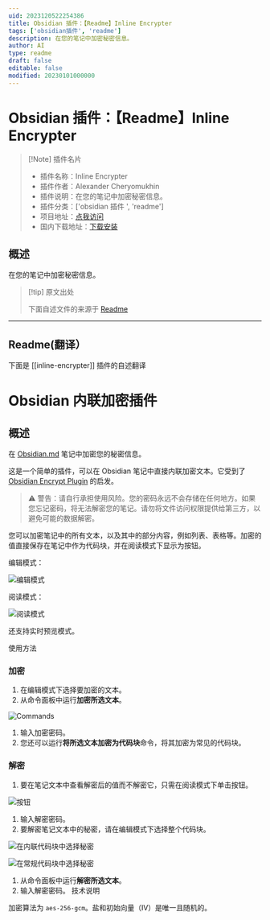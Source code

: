 ```yaml
---
uid: 2023120522254386
title: Obsidian 插件：【Readme】Inline Encrypter
tags: ['obsidian插件', 'readme']
description: 在您的笔记中加密秘密信息。
author: AI
type: readme
draft: false
editable: false
modified: 20230101000000
---
```


# Obsidian 插件：【Readme】Inline Encrypter

> [!Note] 插件名片
> - 插件名称：Inline Encrypter
> - 插件作者：Alexander Cheryomukhin
> - 插件说明：在您的笔记中加密秘密信息。
> - 插件分类：['obsidian 插件 ', 'readme']
> - 项目地址：[点我访问](https://github.com/solargate/obsidian-inline-encrypter)
> - 国内下载地址：[下载安装](https://pkmer.cn/products/plugin/pluginMarket/?inline-encrypter)

## 概述

在您的笔记中加密秘密信息。

> [!tip] 原文出处
>
>下面自述文件的来源于 [Readme](https://ghproxy.net/https://raw.githubusercontent.com/solargate/obsidian-inline-encrypter/master/README.md)

---

## Readme(翻译）

下面是 [[inline-encrypter]] 插件的自述翻译

# Obsidian 内联加密插件

## 概述

在 [Obsidian.md](https://obsidian.md/) 笔记中加密您的秘密信息。

这是一个简单的插件，可以在 Obsidian 笔记中直接内联加密文本。它受到了 [Obsidian Encrypt Plugin](https://github.com/meld-cp/obsidian-encrypt) 的启发。

> ⚠️ 警告：请自行承担使用风险。您的密码永远不会存储在任何地方。如果您忘记密码，将无法解密您的笔记。请勿将文件访问权限提供给第三方，以避免可能的数据解密。

您可以加密笔记中的所有文本，以及其中的部分内容，例如列表、表格等。加密的值直接保存在笔记中作为代码块，并在阅读模式下显示为按钮。

编辑模式：

![编辑模式](docs/images/screen_01_edit.png)

阅读模式：

![阅读模式](docs/images/screen_02_read.png)

还支持实时预览模式。

使用方法

### 加密

1. 在编辑模式下选择要加密的文本。
2. 从命令面板中运行**加密所选文本**。

![Commands](docs/images/screen_03_command.png)

1. 输入加密密码。
2. 您还可以运行**将所选文本加密为代码块**命令，将其加密为常见的代码块。

### 解密

1. 要在笔记文本中查看解密后的值而不解密它，只需在阅读模式下单击按钮。

![按钮](docs/images/screen_04_button.png)

1. 输入解密密码。
2. 要解密笔记文本中的秘密，请在编辑模式下选择整个代码块。

![在内联代码块中选择秘密](docs/images/screen_05_secret_select.png)

![在常规代码块中选择秘密](docs/images/screen_06_secret_select_block.png)

1. 从命令面板中运行**解密所选文本**。
2. 输入解密密码。
技术说明

加密算法为 `aes-256-gcm`。盐和初始向量（IV）是唯一且随机的。
